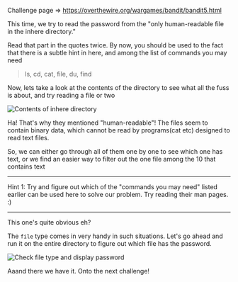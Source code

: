 Challenge page => https://overthewire.org/wargames/bandit/bandit5.html

This time, we try to read the password from the "only human-readable file in the inhere directory."

Read that part in the quotes twice. By now, you should be used to the fact that there is a subtle hint in here, and among the list of commands you may need

> ls, cd, cat, file, du, find

Now, lets take a look at the contents of the directory to see what all the fuss is about, and try reading a file or two

![Contents of inhere directory](https://dev-to-uploads.s3.amazonaws.com/i/xtwl7oqoj1ymukf1yayh.png)

Ha! That's why they mentioned "human-readable"! The files seem to contain binary data, which cannot be read by programs(cat etc) designed to read text files.

So, we can either go through all of them one by one to see which one has text, or we find an easier way to filter out the one file among the 10 that contains text

___
Hint 1: Try and figure out which of the "commands you may need" listed earlier can be used here to solve our problem. Try reading their man pages. :)
___




This one's quite obvious eh? 

The `file` type comes in very handy in such situations. Let's go ahead and run it on the entire directory to figure out which file has the password.


![Check file type and display password](https://dev-to-uploads.s3.amazonaws.com/i/1a7vupy4seh2jo2thkfi.png)


Aaand there we have it. Onto the next challenge!